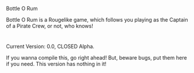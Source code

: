 Bottle O Rum

Bottle O Rum is a Rougelike game, which follows you playing as the Captain of a Pirate Crew, or not, who knows!

#

Current Version:
0.0, CLOSED Alpha.

If you wanna compile this, go right ahead! But, beware bugs, put them here if you need. This version has nothing in it!

